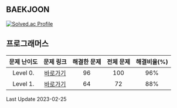 ## BAEKJOON

[![Solved.ac Profile](http://mazassumnida.wtf/api/generate_badge?boj=lushhush)](https://solved.ac/lushhush)


## 프로그래머스

| 문제 난이도 | 문제 링크 | 해결한 문제 | 전체 문제 | 해결비율(%) |
| :--: |:--: |:--: |:--: |:--: |
|Level 0.|[바로가기](https://github.com/kangsh9107/CodingTest-Study/blob/main/CodingTest-Java/Level0.md)|96|100|96%|
|Level 1.|[바로가기](https://github.com/kangsh9107/CodingTest-Study/blob/main/CodingTest-Java/Level1.md)|64|72|88%|

Last Update 2023-02-25